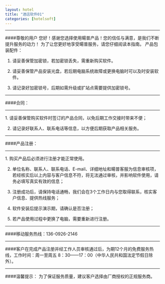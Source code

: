 ```yaml
---
layout: hotel
title: "酒店软件01"
categories: [hotelsoft]
---
```

<hr/>
####尊敬的用户
    您好！感谢您选择使用暘普产品！您的信任与满意，是我们不断提升服务的动力！
    为了让您更好地享受暘普服务，请您仔细阅读本指南。
    产品包装配件：

1. 请妥善保管加密锁，若加密锁丢失，需重新购买软件。

2. 请妥善保管产品安装光盘，若后期电脑系统故障或更换电脑时可以及时安装软件。

3. 请记录好加密锁号，后期如需升级或扩站点需要提供加密锁号。
<hr/>
####合同：
<hr/>
1. 请妥善保管购买软件时签订的产品合同，以免后期工作交接时带来不便；

2. 请记录好联系人、联系电话等信息，以方便后期获取产品相关服务。
<hr/>
####产品注册：
<hr/>
1. 购买产品后必须进行注册才能正常使用。

2. 单位名称、联系人、联系电话、E-mail、详细地址和暘普客服为信息审核项，若经核实后以上内容与客户信息不符，将无法通过审核，并影响软件使用，请务必填写真实有效的信息；

3. 注册成功后，请保持电话通畅，我们会在3个工作日内与您取得联系，核实客户信息、提供热线服务；

4. 软件安装后提示演示期，请确认是否注册；

5. 若产品使用过程中更换了电脑，需要重新进行注册。
<hr/>
####移动服务热线：136-0926-2146
<hr/>
####客户在完成产品注册并经工作人员审核通过后，为期12个月的免费服务热线，工作时间：周一至周五 8：30——17：00（中华人民共和国法定节假日除外）。
<hr/>
####温馨提示：
为了保证服务质量，建议客户选择由厂商授权的正规服务商。
